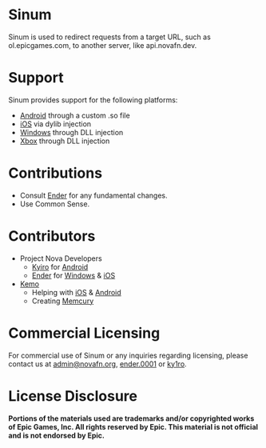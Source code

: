 # Sinum

Sinum is used to redirect requests from a target URL, such as ol.epicgames.com, to another server, like api.novafn.dev.

# Support

Sinum provides support for the following platforms:

- [Android](Android) through a custom .so file
- [iOS](iOS) via dylib injection
- [Windows](Windows) through DLL injection
- [Xbox](Windows) through DLL injection

# Contributions

- Consult [Ender](https://github.com/Ender-0001) for any fundamental changes.
- Use Common Sense.

# Contributors

- Project Nova Developers
    - [Kyiro](https://github.com/kyiro) for [Android](Android)
    - [Ender](https://github.com/ender-0001) for [Windows](Windows) & [iOS](iOS)
- [Kemo](https://github.com/kem0x)
    - Helping with [iOS](iOS) & [Android](Android)
    - Creating [Memcury](https://github.com/kem0x/Memcury)
    
    
# Commercial Licensing

For commercial use of Sinum or any inquiries regarding licensing, please contact us at admin@novafn.org, [ender.0001](https://discord.com/users/748226254955741226/) or [ky1ro](https://discord.com/users/345278936256741377/).

# License Disclosure

**Portions of the materials used are trademarks and/or copyrighted works of Epic Games, Inc. All rights reserved by Epic. This material is not official and is not endorsed by Epic.**
